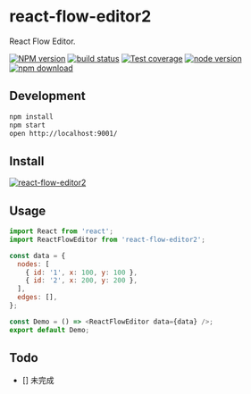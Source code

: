 # react-flow-editor2

React Flow Editor.

[![NPM version][npm-image]][npm-url] [![build status][circleci-image]][circleci-url] [![Test coverage][coveralls-image]][coveralls-url] [![node version][node-image]][node-url] [![npm download][download-image]][download-url]

[npm-image]: http://img.shields.io/npm/v/react-flow-editor2.svg?style=flat-square
[npm-url]: http://npmjs.org/package/react-flow-editor2
[circleci-image]: https://img.shields.io/circleci/build/github/react-component/field-form/master.svg?style=flat-square
[circleci-url]: https://circleci.com/gh/react-component/field-form/tree/master
[coveralls-image]: https://img.shields.io/codecov/c/github/react-component/field-form/master.svg?style=flat-square
[coveralls-url]: https://codecov.io/gh/react-component/field-form
[node-image]: https://img.shields.io/badge/node.js-%3E=_6.0-green.svg?style=flat-square
[node-url]: http://nodejs.org/download/
[download-image]: https://img.shields.io/npm/dm/react-flow-editor2.svg?style=flat-square
[download-url]: https://npmjs.org/package/react-flow-editor2

## Development

```bash
npm install
npm start
open http://localhost:9001/
```

## Install

[![react-flow-editor2](https://nodei.co/npm/react-flow-editor2.png)](https://npmjs.org/package/react-flow-editor2)

## Usage

```js
import React from 'react';
import ReactFlowEditor from 'react-flow-editor2';

const data = {
  nodes: [
    { id: '1', x: 100, y: 100 },
    { id: '2', x: 200, y: 200 },
  ],
  edges: [],
};

const Demo = () => <ReactFlowEditor data={data} />;
export default Demo;
```

## Todo

- [] 未完成
